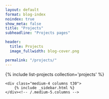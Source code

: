 ```yaml
---
layout: default
format: blog-index
noindex: true
show_meta: false
title: "Projects"
subheadline: "Projects pages"

header:
  title: Projects
  image_fullwidth: blog-cover.png

permalink: "/projects/"
---
```

<div class="row">
	<div class="medium-8 columns t30">
    	{% include list-projects collection='projects' %}
	</div><!-- /.medium-7.columns -->


	<div class="medium-4 columns t30">
		{% include _sidebar.html %}
	</div><!-- /.medium-5.columns -->
</div><!-- /.row -->
